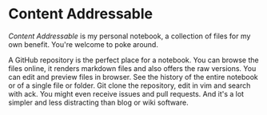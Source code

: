 Content Addressable
===================

_Content Addressable_ is my personal notebook, a collection of files for my own
benefit. You're welcome to poke around.

A GitHub repository is the perfect place for a notebook. You can browse the
files online, it renders markdown files and also offers the raw versions.
You can edit and preview files in browser. See the history of the entire
notebook or of a single file or folder. Git clone the repository, edit in vim
and search with ack. You might even receive issues and pull requests.
And it's a lot simpler and less distracting than blog or wiki software.

